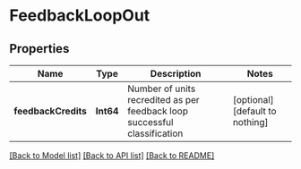 # FeedbackLoopOut


## Properties
Name | Type | Description | Notes
------------ | ------------- | ------------- | -------------
**feedbackCredits** | **Int64** | Number of units recredited as per feedback loop successful classification | [optional] [default to nothing]


[[Back to Model list]](../README.md#models) [[Back to API list]](../README.md#api-endpoints) [[Back to README]](../README.md)



